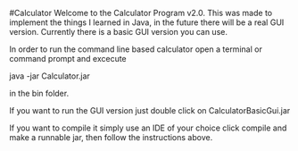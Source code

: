 #Calculator
Welcome to the Calculator Program v2.0. This was made to implement the things I learned in Java, in the future there will be a real GUI version. 
Currently there is a basic GUI version you can use.

In order to run the command line based calculator open a terminal or command prompt and excecute

java -jar Calculator.jar 

in the bin folder.

If you want to run the GUI version just double click on CalculatorBasicGui.jar

If you want to compile it simply use an IDE of your choice click compile and make a runnable jar, then follow the instructions above.

